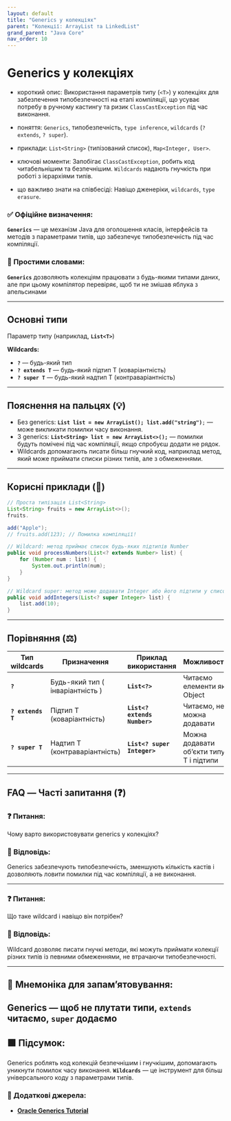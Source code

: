 ```yaml
---
layout: default
title: "Generics у колекціях"
parent: "Колекції: ArrayList та LinkedList"
grand_parent: "Java Core"
nav_order: 10
---
```


# Generics у колекціях

* короткий опис: Використання параметрів типу (`<T>`) у колекціях для забезпечення типобезпечності на етапі компіляції, що усуває потребу в ручному кастингу та ризик `ClassCastException` під час виконання.

* поняття: `Generics`, типобезпечність, `type inference`, `wildcards` (`? extends`, `? super`).

* приклади: `List<String>` (типізований список), `Map<Integer, User>`.

* ключові моменти: Запобігає `ClassCastException`, робить код читабельнішим та безпечнішим. `Wildcards` надають гнучкість при роботі з ієрархіями типів.

* що важливо знати на співбесіді: Навіщо дженеріки, `wildcards`, `type erasure`.

### **✅ Офіційне визначення:**

**`Generics`** — це механізм Java для оголошення класів, інтерфейсів та методів з параметрами типів, що забезпечує типобезпечність під час компіляції.

### **🧠 Простими словами:**

**`Generics`** дозволяють колекціям працювати з будь-якими типами даних, але при цьому компілятор перевіряє, щоб ти не змішав яблука з апельсинами

---

## **Основні типи**

Параметр типу (наприклад, **`List<T>`**)

**Wildcards:**

* **`?`** — будь-який тип
* **`? extends T`** — будь-який підтип T (коваріантність)
* **`? super T`** — будь-який надтип T (контраваріантність)

---

## **Пояснення на пальцях (💡)**

* Без generics: **`List list = new ArrayList(); list.add("string")`**`;` — може викликати помилки часу виконання.
* З generics: **`List<String> list = new ArrayList<>();`** — помилки будуть помічені під час компіляції, якщо спробуєш додати не рядок.
* Wildcards допомагають писати більш гнучкий код, наприклад метод, який може приймати списки різних типів, але з обмеженнями.

---

## **Корисні приклади (🧪)**

```java
// Проста типізація List<String>
List<String> fruits = new ArrayList<>();
fruits.

add("Apple");
// fruits.add(123); // Помилка компіляції!

// Wildcard: метод приймає список будь-яких підтипів Number
public void processNumbers(List<? extends Number> list) {
    for (Number num : list) {
        System.out.println(num);
    }
}

// Wildcard super: метод може додавати Integer або його підтипи у список
public void addIntegers(List<? super Integer> list) {
    list.add(10);
}
```

---

## **Порівняння (⚖️)**

| Тип wildcards     | Призначення                      | Приклад використання         | Можливості                              |
|-------------------|----------------------------------|------------------------------|-----------------------------------------|
| **`?`**           | Будь-який тип ( інваріантність ) | **`List<?>`**                | Читаємо елементи як Object              |
| **`? extends T`** | Підтип T (коваріантність)        | **`List<? extends Number>`** | Читаємо, не можна додавати              |
| **`? super T`**   | Надтип T (контраваріантність)    | **`List<? super Integer>`**  | Можна додавати об’єкти типу T і підтипи |

---

## **FAQ — Часті запитання (❓)**

### **❓ Питання:**

Чому варто використовувати generics у колекціях?

### **💬 Відповідь:**

Generics забезпечують типобезпечність, зменшують кількість кастів і дозволяють ловити помилки під час компіляції, а не
виконання.

---

### **❓ Питання:**

Що таке wildcard і навіщо він потрібен?

### **💬 Відповідь:**

Wildcard дозволяє писати гнучкі методи, які можуть приймати колекції різних типів із певними обмеженнями, не втрачаючи
типобезпечності.

---

## **🧠 Мнемоніка для запам’ятовування:**

Generics — щоб не плутати типи, **`extends`** читаємо, **`super`** додаємо
---

## **🟩 Підсумок:**

Generics роблять код колекцій безпечнішим і гнучкішим, допомагають уникнути помилок часу виконання. **`Wildcards`** — це
інструмент для більш універсального коду з параметрами типів.

### **🔗 Додаткові джерела:**

* [**Oracle Generics Tutorial**](https://docs.oracle.com/javase/tutorial/java/generics/)
